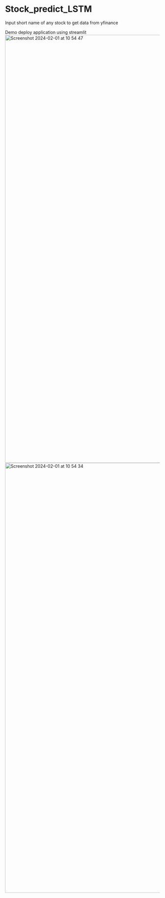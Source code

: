 # Stock_predict_LSTM
Input short name of any stock to get data from yfinance


Demo deploy application using streamlit
<img width="1391" alt="Screenshot 2024-02-01 at 10 54 47" src="https://github.com/luzoxx/Stock_predict_LSTM/assets/101235787/05347d76-ceeb-4572-9901-f277f86f6ab3">
<img width="1397" alt="Screenshot 2024-02-01 at 10 54 34" src="https://github.com/luzoxx/Stock_predict_LSTM/assets/101235787/b171382c-da82-4700-a840-17ada398a2d9">
